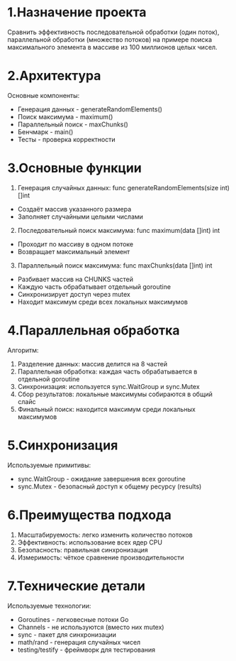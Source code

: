 # 1.Назначение проекта
Cравнить эффективность последовательной обработки (один поток), параллельной обработки (множество потоков) на примере поиска максимального элемента в массиве из 100 миллионов целых чисел.

# 2.Архитектура
Основные компоненты:
- Генерация данных - generateRandomElements()
- Поиск максимума - maximum()
- Параллельный поиск - maxChunks()
- Бенчмарк - main()
- Тесты - проверка корректности

# 3.Основные функции

1. Генерация случайных данных: func generateRandomElements(size int) []int
- Создаёт массив указанного размера
- Заполняет случайными целыми числами
 2. Последовательный поиск максимума: func maximum(data []int) int
- Проходит по массиву в одном потоке
- Возвращает максимальный элемент
 3. Параллельный поиск максимума: func maxChunks(data []int) int
- Разбивает массив на CHUNKS частей
- Каждую часть обрабатывает отдельный goroutine
- Синхронизирует доступ через mutex
- Находит максимум среди всех локальных максимумов

# 4.Параллельная обработка
Алгоритм:
1. Разделение данных: массив делится на 8 частей
2. Параллельная обработка: каждая часть обрабатывается в отдельной goroutine
3. Синхронизация: используется sync.WaitGroup и sync.Mutex
4. Сбор результатов: локальные максимумы собираются в общий слайс
5. Финальный поиск: находится максимум среди локальных максимумов

# 5.Синхронизация
Используемые примитивы:
- sync.WaitGroup - ожидание завершения всех goroutine
- sync.Mutex - безопасный доступ к общему ресурсу (results)

# 6.Преимущества подхода
1. Масштабируемость: легко изменить количество потоков
2. Эффективность: использование всех ядер CPU
3. Безопасность: правильная синхронизация
4. Измеримость: чёткое сравнение производительности

# 7.Технические детали
Используемые технологии:
- Goroutines - легковесные потоки Go
- Channels - не используются (вместо них mutex)
- sync - пакет для синхронизации
- math/rand - генерация случайных чисел
- testing/testify - фреймворк для тестирования
